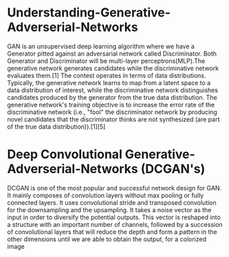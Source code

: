 # Understanding-Generative-Adverserial-Networks
GAN is an unsupervised deep learning algorithm where we have a Generator pitted against an adversarial network called Discriminator.
Both Generator and Discriminator will be multi-layer perceptrons(MLP).The generative network generates candidates while the discriminative network evaluates them.[1] The contest operates in terms of data distributions. Typically, the generative network learns to map from a latent space to a data distribution of interest, while the discriminative network distinguishes candidates produced by the generator from the true data distribution. The generative network's training objective is to increase the error rate of the discriminative network (i.e., "fool" the discriminator network by producing novel candidates that the discriminator thinks are not synthesized (are part of the true data distribution)).[1][5]
# Deep Convolutional Generative-Adverserial-Networks (DCGAN's)
DCGAN is one of the most popular and successful network design for GAN. It mainly composes of convolution layers without max pooling or fully connected layers. It uses convolutional stride and transposed convolution for the downsampling and the upsampling. It takes a noise vector as the input in order to diversify the potential outputs. This vector is reshaped into a structure with an important number of channels, followed by a succession of convolutional layers that will reduce the depth and form a pattern in the other dimensions until we are able to obtain the output, for a colorized image
